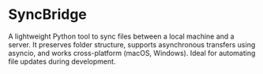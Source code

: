 # SyncBridge
A lightweight Python tool to sync files between a local machine and a server. It preserves folder structure, supports asynchronous transfers using asyncio, and works cross-platform (macOS, Windows). Ideal for automating file updates during development.
